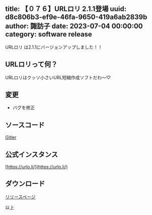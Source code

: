 title: 【０７６】URLロリ 2.1.1登場
uuid: d8c806b3-ef9e-46fa-9650-419a6ab2839b
author: 諏訪子
date: 2023-07-04 00:00:00
category: software release
----
URLロリ は2.1.1にバージョンアップしました！！

## URLロリって何？
URLロリはクッソ小さいURL短縮作成ソフトだわ〜♡

## 変更
* バグを修正

## ソースコード
[Gitler](https://gitler.moe/suwako/urloli)

## 公式インスタンス
[https://urlo.li/](https://urlo.li/)

## ダウンロード
[リリースページ](https://gitler.moe/suwako/urloli/releases)

以上
